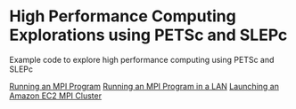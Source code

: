 # High Performance Computing Explorations using PETSc and SLEPc

Example code to explore high performance computing using PETSc and SLEPc

[Running an MPI Program](http://mpitutorial.com/tutorials/mpi-hello-world/)
[Running an MPI Program in a LAN](http://mpitutorial.com/tutorials/running-an-mpi-cluster-within-a-lan/)
[Launching an Amazon EC2 MPI Cluster](http://mpitutorial.com/tutorials/launching-an-amazon-ec2-mpi-cluster/)
